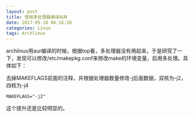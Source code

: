 ```yaml
---
layout: post
title: 使用多处理器编译AUR
date: 2017-05-10 06:16:20
categories: Linux
tags: Archlinux
---
```


archlinux用aur编译的时候，根据top看，多处理器没有用起来，于是研究了一下，发现可以修改/etc/makepkg.conf来修改make的环境变量，启用多处理。具体如下：

去掉MAKEFLAGS前面的注释，并根据处理器数量修改-j后面数据，双核为-j2，四核为-j4

```  
MAKEFLAGS="-j2"
```

这个提升还是比较明显的。
